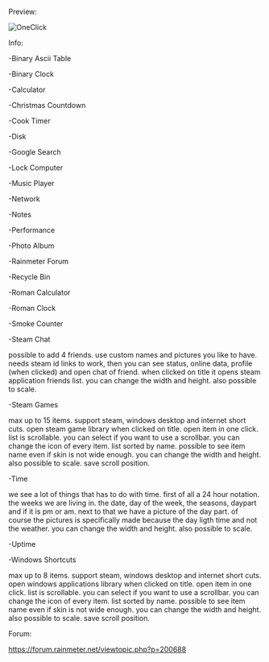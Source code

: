 Preview:



![OneClick](https://user-images.githubusercontent.com/46109964/175830176-10e83fb4-ad10-42e7-9600-afc70a4bfc39.png)



Info:

-Binary Ascii Table

-Binary Clock

-Calculator

-Christmas Countdown

-Cook Timer

-Disk

-Google Search

-Lock Computer

-Music Player

-Network

-Notes

-Performance

-Photo Album

-Rainmeter Forum

-Recycle Bin

-Roman Calculator

-Roman Clock

-Smoke Counter

-Steam Chat

possible to add 4 friends. use custom names and pictures you like to have. needs steam id links to work,
then you can see status, online data, profile (when clicked) and open chat of friend.
when clicked on title it opens steam application friends list.
you can change the width and height. also possible to scale.

-Steam Games

max up to 15 items. support steam, windows desktop and internet short cuts.
open steam game library when clicked on title.
open item in one click.
list is scrollable. you can select if you want to use a scrollbar.
you can change the icon of every item.
list sorted by name.
possible to see item name even if skin is not wide enough.
you can change the width and height. also possible to scale.
save scroll position.

-Time

we see a lot of things that has to do with time. first of all a 24 hour notation. the weeks we are living in. the date, day of the week, the seasons, daypart and if it is pm or am. next to that we have a picture of the day part. of course the pictures is specifically made because the day ligth time and not the weather.
you can change the width and height. also possible to scale.

-Uptime

-Windows Shortcuts

max up to 8 items. support steam, windows desktop and internet short cuts.
open windows applications library when clicked on title.
open item in one click.
list is scrollable. you can select if you want to use a scrollbar.
you can change the icon of every item.
list sorted by name.
possible to see item name even if skin is not wide enough.
you can change the width and height. also possible to scale.
save scroll position.




Forum:

https://forum.rainmeter.net/viewtopic.php?p=200688
